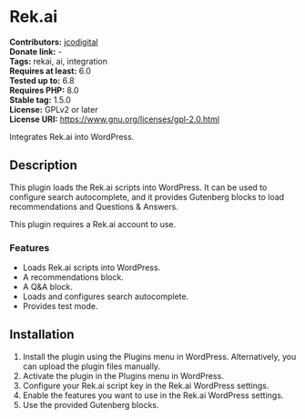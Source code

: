 # Rek.ai #
**Contributors:** [jcodigital](https://profiles.wordpress.org/jcodigital/)  
**Donate link:** -  
**Tags:** rekai, ai, integration  
**Requires at least:** 6.0  
**Tested up to:** 6.8  
**Requires PHP:** 8.0  
**Stable tag:** 1.5.0  
**License:** GPLv2 or later  
**License URI:** https://www.gnu.org/licenses/gpl-2.0.html  

Integrates Rek.ai into WordPress.

## Description ##

This plugin loads the Rek.ai scripts into WordPress. It can be used to configure search autocomplete, and it provides Gutenberg blocks to load recommendations and Questions & Answers.

This plugin requires a Rek.ai account to use.

### Features ###
- Loads Rek.ai scripts into WordPress.
- A recommendations block.
- A Q&A block.
- Loads and configures search autocomplete.
- Provides test mode.

## Installation ##

1. Install the plugin using the Plugins menu in WordPress. Alternatively, you can upload the plugin files manually.
2. Activate the plugin in the Plugins menu in WordPress.
3. Configure your Rek.ai script key in the Rek.ai WordPress settings.
4. Enable the features you want to use in the Rek.ai WordPress settings.
5. Use the provided Gutenberg blocks.
